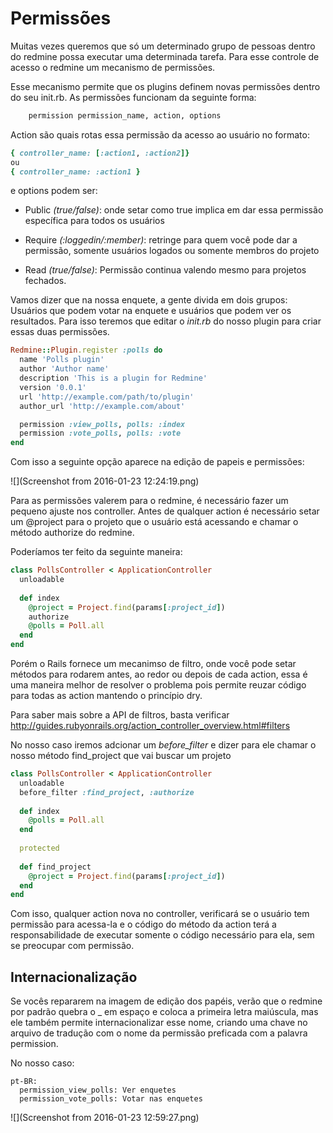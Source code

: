 # Permissões

Muitas vezes queremos que só um determinado grupo de pessoas dentro do redmine possa executar uma determinada tarefa. Para esse controle de acesso o redmine  um mecanismo de permissões.

Esse mecanismo permite que os plugins definem novas permissões dentro do seu init.rb. As permissões funcionam da seguinte forma:

```rb
    permission permission_name, action, options
```

Action são quais rotas essa permissão da acesso ao usuário no formato:

```rb
{ controller_name: [:action1, :action2]}
ou
{ controller_name: :action1 }
```

e options podem ser:

* Public _(true/false)_: onde setar como true implica em dar essa permissão específica para todos os usuários

* Require _(:loggedin/:member)_: retringe para quem você pode dar a permissão, somente usuários logados ou somente membros do projeto

* Read _(true/false)_: Permissão continua valendo mesmo para projetos fechados.

Vamos dizer que na nossa enquete, a gente divida em dois grupos: Usuários que podem votar na enquete e usuários que podem ver os resultados. Para isso teremos que editar o *init.rb* do nosso plugin para criar essas duas permissões.

```rb
Redmine::Plugin.register :polls do
  name 'Polls plugin'
  author 'Author name'
  description 'This is a plugin for Redmine'
  version '0.0.1'
  url 'http://example.com/path/to/plugin'
  author_url 'http://example.com/about'

  permission :view_polls, polls: :index
  permission :vote_polls, polls: :vote
end
```

Com isso a seguinte opção aparece na edição de papeis e permissões:

![](Screenshot from 2016-01-23 12:24:19.png)

Para as permissões valerem para o redmine, é necessário fazer um pequeno ajuste nos controller. Antes de qualquer action é necessário setar um @project para o projeto que o usuário está acessando e chamar o método authorize do redmine.

Poderíamos ter feito da seguinte maneira:

```rb
class PollsController < ApplicationController
  unloadable
  
  def index
    @project = Project.find(params[:project_id])
    authorize
    @polls = Poll.all
  end
end
```

Porém o Rails fornece um mecanimso de filtro, onde você pode setar métodos para rodarem antes, ao redor ou depois de cada action, essa é uma maneira melhor de resolver o problema pois permite reuzar código para todas as action mantendo o princípio dry.

Para saber mais sobre a API de filtros, basta verificar http://guides.rubyonrails.org/action_controller_overview.html#filters

No nosso caso iremos adcionar um _before_filter_ e dizer para ele chamar o nosso método find_project que vai buscar um projeto 

```rb
class PollsController < ApplicationController
  unloadable
  before_filter :find_project, :authorize
  
  def index
    @polls = Poll.all
  end
  
  protected
  
  def find_project
    @project = Project.find(params[:project_id])
  end
end
```

Com isso, qualquer action nova no controller, verificará se o usuário tem permissão para acessa-la e o código do método da action terá a responsabilidade de executar somente o código necessário para ela, sem se preocupar com permissão.

## Internacionalização

Se vocês repararem na imagem de edição dos papéis, verão que o redmine por padrão quebra o _ em espaço e coloca a primeira letra maiúscula, mas ele também permite internacionalizar esse nome, criando uma chave no arquivo de tradução com o nome da permissão preficada com a palavra permission.

No nosso caso:

```
pt-BR:
  permission_view_polls: Ver enquetes
  permission_vote_polls: Votar nas enquetes
```

![](Screenshot from 2016-01-23 12:59:27.png)
